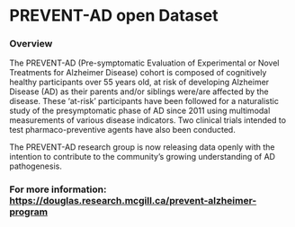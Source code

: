 # PREVENT-AD open Dataset

### Overview

The PREVENT-AD (Pre-symptomatic Evaluation of Experimental or Novel Treatments for Alzheimer Disease) cohort is composed of cognitively healthy participants over 55 years old, at risk of developing Alzheimer Disease (AD) as their parents and/or siblings were/are affected by the disease. These ‘at-risk’ participants have been followed for a naturalistic study of the presymptomatic phase of AD since 2011 using multimodal measurements of various disease indicators. Two clinical trials intended to test pharmaco-preventive agents have also been conducted.

The PREVENT-AD research group is now releasing data openly with the intention to contribute to the community’s growing understanding of AD pathogenesis.

### For more information: https://douglas.research.mcgill.ca/prevent-alzheimer-program
